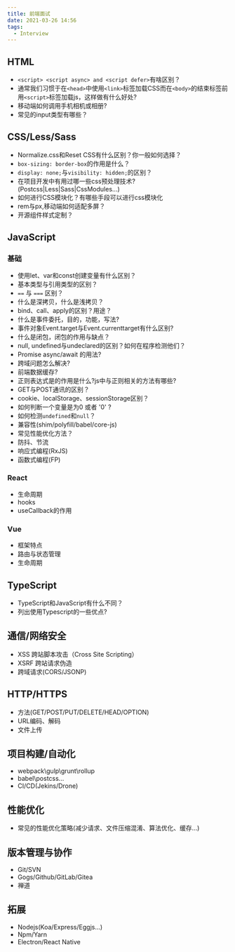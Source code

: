 ```yaml
---
title: 前端面试
date: 2021-03-26 14:56
tags:
  - Interview
---
```


## HTML

- `<script> <script async> and <script defer>`有啥区别？
- 通常我们习惯于在`<head>`中使用`<link>`标签加载CSS而在`<body>`的结束标签前用`<script>`标签加载js，这样做有什么好处?
- 移动端如何调用手机相机或相册?
- 常见的input类型有哪些？

## CSS/Less/Sass

- Normalize.css和Reset CSS有什么区别？你一般如何选择？
- `box-sizing: border-box`的作用是什么？
- `display: none;`与`visibility: hidden;`的区别？
- 在项目开发中有用过哪一些css预处理技术?(Postcss|Less|Sass|CssModules...)
- 如何进行CSS模块化？有哪些手段可以进行css模块化
- rem与px,移动端如何适配多屏？
- 开源组件样式定制？

## JavaScript

### 基础

- 使用let、var和const创建变量有什么区别？
- 基本类型与引用类型的区别？
- `==` 与 `===` 区别？
- 什么是深拷贝，什么是浅拷贝？
- bind、call、apply的区别？用途？
- 什么是事件委托，目的，功能，写法?
- 事件对象Event.target与Event.currenttarget有什么区别?
- 什么是闭包，闭包的作用与缺点？
- null, undefined与undeclared的区别？如何在程序检测他们？
- Promise async/await 的用法?
- 跨域问题怎么解决?
- 前端数据缓存?
- 正则表达式是的作用是什么?js中与正则相关的方法有哪些?
- GET与POST通讯的区别？
- cookie、localStorage、sessionStorage区别？
- 如何判断一个变量是为0 或者 '0' ?
- 如何检测`undefined`和`null`？
- 兼容性(shim/polyfill/babel/core-js)
- 常见性能优化方法？
- 防抖、节流
- 响应式编程(RxJS)
- 函数式编程(FP)

### React

- 生命周期
- hooks
- useCallback的作用

### Vue

- 框架特点
- 路由与状态管理
- 生命周期

## TypeScript

- TypeScript和JavaScript有什么不同？
- 列出使用Typescript的一些优点?

## 通信/网络安全

- XSS 跨站脚本攻击（Cross Site Scripting）
- XSRF 跨站请求伪造
- 跨域请求(CORS/JSONP)


## HTTP/HTTPS

- 方法(GET/POST/PUT/DELETE/HEAD/OPTION)
- URL编码、解码
- 文件上传

## 项目构建/自动化

- webpack\gulp\grunt\rollup
- babel\postcss...
- CI/CD(Jekins/Drone)

## 性能优化

- 常见的性能优化策略(减少请求、文件压缩混淆、算法优化、缓存...)

## 版本管理与协作

- Git/SVN
- Gogs/Github/GitLab/Gitea
- 禅道

## 拓展

- Nodejs(Koa/Express/Eggjs...)
- Npm/Yarn
- Electron/React Native